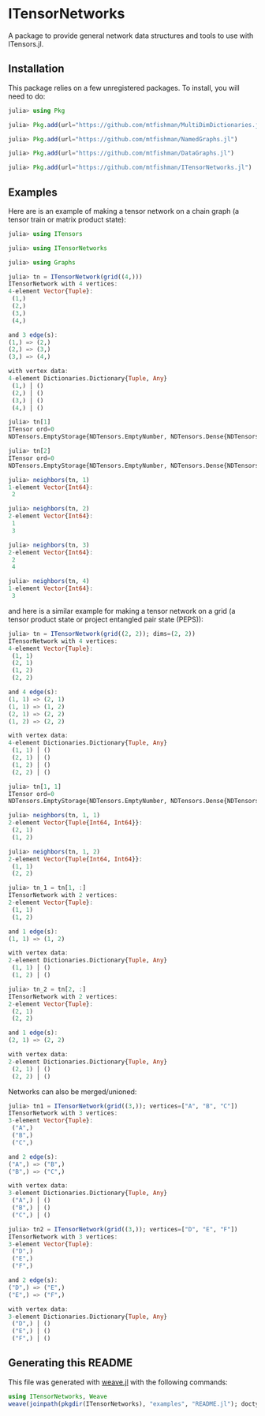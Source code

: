 # ITensorNetworks

A package to provide general network data structures and tools to use with ITensors.jl.



## Installation

This package relies on a few unregistered packages. To install, you will need to do:

```julia
julia> using Pkg

julia> Pkg.add(url="https://github.com/mtfishman/MultiDimDictionaries.jl")

julia> Pkg.add(url="https://github.com/mtfishman/NamedGraphs.jl")

julia> Pkg.add(url="https://github.com/mtfishman/DataGraphs.jl")

julia> Pkg.add(url="https://github.com/mtfishman/ITensorNetworks.jl")
```



## Examples

Here are is an example of making a tensor network on a chain graph (a tensor train or matrix product state):

```julia
julia> using ITensors

julia> using ITensorNetworks

julia> using Graphs

julia> tn = ITensorNetwork(grid((4,)))
ITensorNetwork with 4 vertices:
4-element Vector{Tuple}:
 (1,)
 (2,)
 (3,)
 (4,)

and 3 edge(s):
(1,) => (2,)
(2,) => (3,)
(3,) => (4,)

with vertex data:
4-element Dictionaries.Dictionary{Tuple, Any}
 (1,) │ ()
 (2,) │ ()
 (3,) │ ()
 (4,) │ ()

julia> tn[1]
ITensor ord=0
NDTensors.EmptyStorage{NDTensors.EmptyNumber, NDTensors.Dense{NDTensors.EmptyNumber, Vector{NDTensors.EmptyNumber}}}

julia> tn[2]
ITensor ord=0
NDTensors.EmptyStorage{NDTensors.EmptyNumber, NDTensors.Dense{NDTensors.EmptyNumber, Vector{NDTensors.EmptyNumber}}}

julia> neighbors(tn, 1)
1-element Vector{Int64}:
 2

julia> neighbors(tn, 2)
2-element Vector{Int64}:
 1
 3

julia> neighbors(tn, 3)
2-element Vector{Int64}:
 2
 4

julia> neighbors(tn, 4)
1-element Vector{Int64}:
 3
```


and here is a similar example for making a tensor network on a grid (a tensor product state or project entangled pair state (PEPS)):

```julia
julia> tn = ITensorNetwork(grid((2, 2)); dims=(2, 2))
ITensorNetwork with 4 vertices:
4-element Vector{Tuple}:
 (1, 1)
 (2, 1)
 (1, 2)
 (2, 2)

and 4 edge(s):
(1, 1) => (2, 1)
(1, 1) => (1, 2)
(2, 1) => (2, 2)
(1, 2) => (2, 2)

with vertex data:
4-element Dictionaries.Dictionary{Tuple, Any}
 (1, 1) │ ()
 (2, 1) │ ()
 (1, 2) │ ()
 (2, 2) │ ()

julia> tn[1, 1]
ITensor ord=0
NDTensors.EmptyStorage{NDTensors.EmptyNumber, NDTensors.Dense{NDTensors.EmptyNumber, Vector{NDTensors.EmptyNumber}}}

julia> neighbors(tn, 1, 1)
2-element Vector{Tuple{Int64, Int64}}:
 (2, 1)
 (1, 2)

julia> neighbors(tn, 1, 2)
2-element Vector{Tuple{Int64, Int64}}:
 (1, 1)
 (2, 2)

julia> tn_1 = tn[1, :]
ITensorNetwork with 2 vertices:
2-element Vector{Tuple}:
 (1, 1)
 (1, 2)

and 1 edge(s):
(1, 1) => (1, 2)

with vertex data:
2-element Dictionaries.Dictionary{Tuple, Any}
 (1, 1) │ ()
 (1, 2) │ ()

julia> tn_2 = tn[2, :]
ITensorNetwork with 2 vertices:
2-element Vector{Tuple}:
 (2, 1)
 (2, 2)

and 1 edge(s):
(2, 1) => (2, 2)

with vertex data:
2-element Dictionaries.Dictionary{Tuple, Any}
 (2, 1) │ ()
 (2, 2) │ ()
```


Networks can also be merged/unioned:

```julia
julia> tn1 = ITensorNetwork(grid((3,)); vertices=["A", "B", "C"])
ITensorNetwork with 3 vertices:
3-element Vector{Tuple}:
 ("A",)
 ("B",)
 ("C",)

and 2 edge(s):
("A",) => ("B",)
("B",) => ("C",)

with vertex data:
3-element Dictionaries.Dictionary{Tuple, Any}
 ("A",) │ ()
 ("B",) │ ()
 ("C",) │ ()

julia> tn2 = ITensorNetwork(grid((3,)); vertices=["D", "E", "F"])
ITensorNetwork with 3 vertices:
3-element Vector{Tuple}:
 ("D",)
 ("E",)
 ("F",)

and 2 edge(s):
("D",) => ("E",)
("E",) => ("F",)

with vertex data:
3-element Dictionaries.Dictionary{Tuple, Any}
 ("D",) │ ()
 ("E",) │ ()
 ("F",) │ ()
```


## Generating this README

This file was generated with [weave.jl](https://github.com/JunoLab/Weave.jl) with the following commands:
```julia
using ITensorNetworks, Weave
weave(joinpath(pkgdir(ITensorNetworks), "examples", "README.jl"); doctype="github", out_path=pkgdir(ITensorNetworks))
```

```julia
```

